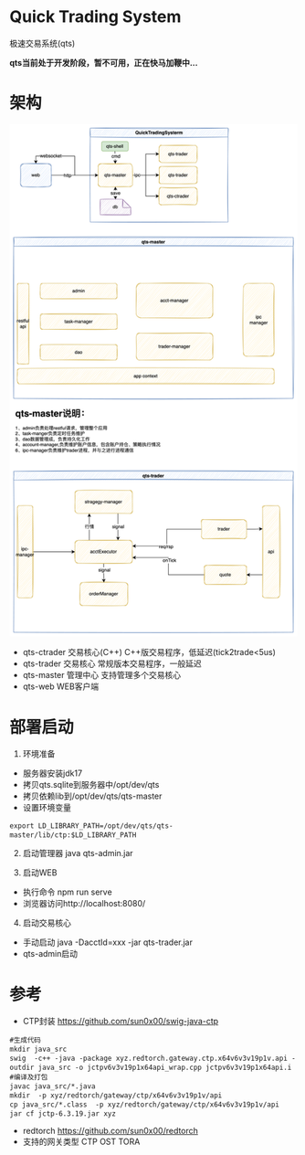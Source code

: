 # Quick Trading System
极速交易系统(qts)

**qts当前处于开发阶段，暂不可用，正在快马加鞭中...**


# 架构
![架构图](./qts.png)

* qts-ctrader   交易核心(C++)
C++版交易程序，低延迟(tick2trade<5us)
* qts-trader    交易核心
常规版本交易程序，一般延迟
* qts-master   管理中心
支持管理多个交易核心
* qts-web     WEB客户端



# 部署启动
1. 环境准备
* 服务器安装jdk17
* 拷贝qts.sqlite到服务器中/opt/dev/qts
* 拷贝依赖lib到/opt/dev/qts/qts-master
* 设置环境变量  
```
export LD_LIBRARY_PATH=/opt/dev/qts/qts-master/lib/ctp:$LD_LIBRARY_PATH
```

2. 启动管理器
java qts-admin.jar


3. 启动WEB
* 执行命令 npm run serve
* 浏览器访问http://localhost:8080/


4. 启动交易核心
* 手动启动  java -DacctId=xxx -jar qts-trader.jar  
* qts-admin启动


# 参考
* CTP封装
  https://github.com/sun0x00/swig-java-ctp
```shell
#生成代码
mkdir java_src
swig  -c++ -java -package xyz.redtorch.gateway.ctp.x64v6v3v19p1v.api -outdir java_src -o jctpv6v3v19p1x64api_wrap.cpp jctpv6v3v19p1x64api.i
#编译及打包
javac java_src/*.java
mkdir  -p xyz/redtorch/gateway/ctp/x64v6v3v19p1v/api   
cp java_src/*.class  -p xyz/redtorch/gateway/ctp/x64v6v3v19p1v/api  
jar cf jctp-6.3.19.jar xyz                 

 ```
* redtorch
  https://github.com/sun0x00/redtorch
* 支持的网关类型
  CTP
  OST
  TORA